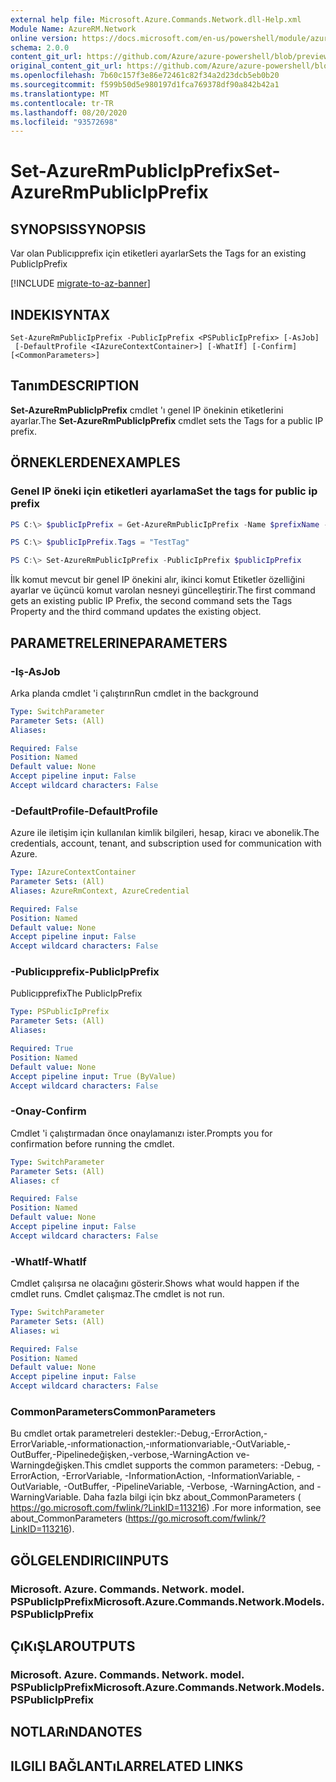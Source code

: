 ```yaml
---
external help file: Microsoft.Azure.Commands.Network.dll-Help.xml
Module Name: AzureRM.Network
online version: https://docs.microsoft.com/en-us/powershell/module/azurerm.network/set-azurermpublicipprefix
schema: 2.0.0
content_git_url: https://github.com/Azure/azure-powershell/blob/preview/src/ResourceManager/Network/Commands.Network/help/Set-AzureRmPublicIpPrefix.md
original_content_git_url: https://github.com/Azure/azure-powershell/blob/preview/src/ResourceManager/Network/Commands.Network/help/Set-AzureRmPublicIpPrefix.md
ms.openlocfilehash: 7b60c157f3e86e72461c82f34a2d23dcb5eb0b20
ms.sourcegitcommit: f599b50d5e980197d1fca769378df90a842b42a1
ms.translationtype: MT
ms.contentlocale: tr-TR
ms.lasthandoff: 08/20/2020
ms.locfileid: "93572698"
---
```

# <span data-ttu-id="91cd0-101">Set-AzureRmPublicIpPrefix</span><span class="sxs-lookup"><span data-stu-id="91cd0-101">Set-AzureRmPublicIpPrefix</span></span>

## <span data-ttu-id="91cd0-102">SYNOPSIS</span><span class="sxs-lookup"><span data-stu-id="91cd0-102">SYNOPSIS</span></span>
<span data-ttu-id="91cd0-103">Var olan Publicıpprefix için etiketleri ayarlar</span><span class="sxs-lookup"><span data-stu-id="91cd0-103">Sets the Tags for an existing PublicIpPrefix</span></span>

[!INCLUDE [migrate-to-az-banner](../../includes/migrate-to-az-banner.md)]

## <span data-ttu-id="91cd0-104">INDEKI</span><span class="sxs-lookup"><span data-stu-id="91cd0-104">SYNTAX</span></span>

```
Set-AzureRmPublicIpPrefix -PublicIpPrefix <PSPublicIpPrefix> [-AsJob]
 [-DefaultProfile <IAzureContextContainer>] [-WhatIf] [-Confirm] [<CommonParameters>]
```

## <span data-ttu-id="91cd0-105">Tanım</span><span class="sxs-lookup"><span data-stu-id="91cd0-105">DESCRIPTION</span></span>
<span data-ttu-id="91cd0-106">**Set-AzureRmPublicIpPrefix** cmdlet 'ı genel IP önekinin etiketlerini ayarlar.</span><span class="sxs-lookup"><span data-stu-id="91cd0-106">The **Set-AzureRmPublicIpPrefix** cmdlet sets the Tags for a public IP prefix.</span></span>

## <span data-ttu-id="91cd0-107">ÖRNEKLERDEN</span><span class="sxs-lookup"><span data-stu-id="91cd0-107">EXAMPLES</span></span>

### <span data-ttu-id="91cd0-108">Genel IP öneki için etiketleri ayarlama</span><span class="sxs-lookup"><span data-stu-id="91cd0-108">Set the tags for public ip prefix</span></span>
```powershell
PS C:\> $publicIpPrefix = Get-AzureRmPublicIpPrefix -Name $prefixName -ResourceGroupName $rgName

PS C:\> $publicIpPrefix.Tags = "TestTag"

PS C:\> Set-AzureRmPublicIpPrefix -PublicIpPrefix $publicIpPrefix
```

<span data-ttu-id="91cd0-109">İlk komut mevcut bir genel IP önekini alır, ikinci komut Etiketler özelliğini ayarlar ve üçüncü komut varolan nesneyi güncelleştirir.</span><span class="sxs-lookup"><span data-stu-id="91cd0-109">The first command gets an existing public IP Prefix, the second command sets the Tags Property and the third command updates the existing object.</span></span>

## <span data-ttu-id="91cd0-110">PARAMETRELERINE</span><span class="sxs-lookup"><span data-stu-id="91cd0-110">PARAMETERS</span></span>

### <span data-ttu-id="91cd0-111">-Iş</span><span class="sxs-lookup"><span data-stu-id="91cd0-111">-AsJob</span></span>
<span data-ttu-id="91cd0-112">Arka planda cmdlet 'i çalıştırın</span><span class="sxs-lookup"><span data-stu-id="91cd0-112">Run cmdlet in the background</span></span>

```yaml
Type: SwitchParameter
Parameter Sets: (All)
Aliases:

Required: False
Position: Named
Default value: None
Accept pipeline input: False
Accept wildcard characters: False
```

### <span data-ttu-id="91cd0-113">-DefaultProfile</span><span class="sxs-lookup"><span data-stu-id="91cd0-113">-DefaultProfile</span></span>
<span data-ttu-id="91cd0-114">Azure ile iletişim için kullanılan kimlik bilgileri, hesap, kiracı ve abonelik.</span><span class="sxs-lookup"><span data-stu-id="91cd0-114">The credentials, account, tenant, and subscription used for communication with Azure.</span></span>

```yaml
Type: IAzureContextContainer
Parameter Sets: (All)
Aliases: AzureRmContext, AzureCredential

Required: False
Position: Named
Default value: None
Accept pipeline input: False
Accept wildcard characters: False
```

### <span data-ttu-id="91cd0-115">-Publicıpprefix</span><span class="sxs-lookup"><span data-stu-id="91cd0-115">-PublicIpPrefix</span></span>
<span data-ttu-id="91cd0-116">Publicıpprefix</span><span class="sxs-lookup"><span data-stu-id="91cd0-116">The PublicIpPrefix</span></span>

```yaml
Type: PSPublicIpPrefix
Parameter Sets: (All)
Aliases:

Required: True
Position: Named
Default value: None
Accept pipeline input: True (ByValue)
Accept wildcard characters: False
```

### <span data-ttu-id="91cd0-117">-Onay</span><span class="sxs-lookup"><span data-stu-id="91cd0-117">-Confirm</span></span>
<span data-ttu-id="91cd0-118">Cmdlet 'i çalıştırmadan önce onaylamanızı ister.</span><span class="sxs-lookup"><span data-stu-id="91cd0-118">Prompts you for confirmation before running the cmdlet.</span></span>

```yaml
Type: SwitchParameter
Parameter Sets: (All)
Aliases: cf

Required: False
Position: Named
Default value: None
Accept pipeline input: False
Accept wildcard characters: False
```

### <span data-ttu-id="91cd0-119">-WhatIf</span><span class="sxs-lookup"><span data-stu-id="91cd0-119">-WhatIf</span></span>
<span data-ttu-id="91cd0-120">Cmdlet çalışırsa ne olacağını gösterir.</span><span class="sxs-lookup"><span data-stu-id="91cd0-120">Shows what would happen if the cmdlet runs.</span></span>
<span data-ttu-id="91cd0-121">Cmdlet çalışmaz.</span><span class="sxs-lookup"><span data-stu-id="91cd0-121">The cmdlet is not run.</span></span>

```yaml
Type: SwitchParameter
Parameter Sets: (All)
Aliases: wi

Required: False
Position: Named
Default value: None
Accept pipeline input: False
Accept wildcard characters: False
```

### <span data-ttu-id="91cd0-122">CommonParameters</span><span class="sxs-lookup"><span data-stu-id="91cd0-122">CommonParameters</span></span>
<span data-ttu-id="91cd0-123">Bu cmdlet ortak parametreleri destekler:-Debug,-ErrorAction,-ErrorVariable,-ınformationaction,-ınformationvariable,-OutVariable,-OutBuffer,-Pipelinedeğişken,-verbose,-WarningAction ve-Warningdeğişken.</span><span class="sxs-lookup"><span data-stu-id="91cd0-123">This cmdlet supports the common parameters: -Debug, -ErrorAction, -ErrorVariable, -InformationAction, -InformationVariable, -OutVariable, -OutBuffer, -PipelineVariable, -Verbose, -WarningAction, and -WarningVariable.</span></span>
<span data-ttu-id="91cd0-124">Daha fazla bilgi için bkz about_CommonParameters ( https://go.microsoft.com/fwlink/?LinkID=113216) .</span><span class="sxs-lookup"><span data-stu-id="91cd0-124">For more information, see about_CommonParameters (https://go.microsoft.com/fwlink/?LinkID=113216).</span></span>

## <span data-ttu-id="91cd0-125">GÖLGELENDIRICI</span><span class="sxs-lookup"><span data-stu-id="91cd0-125">INPUTS</span></span>

### <span data-ttu-id="91cd0-126">Microsoft. Azure. Commands. Network. model. PSPublicIpPrefix</span><span class="sxs-lookup"><span data-stu-id="91cd0-126">Microsoft.Azure.Commands.Network.Models.PSPublicIpPrefix</span></span>


## <span data-ttu-id="91cd0-127">ÇıKıŞLAR</span><span class="sxs-lookup"><span data-stu-id="91cd0-127">OUTPUTS</span></span>

### <span data-ttu-id="91cd0-128">Microsoft. Azure. Commands. Network. model. PSPublicIpPrefix</span><span class="sxs-lookup"><span data-stu-id="91cd0-128">Microsoft.Azure.Commands.Network.Models.PSPublicIpPrefix</span></span>


## <span data-ttu-id="91cd0-129">NOTLARıNDA</span><span class="sxs-lookup"><span data-stu-id="91cd0-129">NOTES</span></span>

## <span data-ttu-id="91cd0-130">ILGILI BAĞLANTıLAR</span><span class="sxs-lookup"><span data-stu-id="91cd0-130">RELATED LINKS</span></span>
